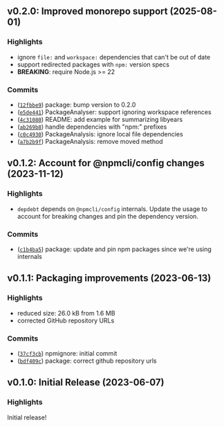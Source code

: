 ## v0.2.0: Improved monorepo support (2025-08-01)

### Highlights

- ignore `file:` and `workspace:` dependencies that can't be out of date
- support redirected packages with `npm:` version specs
- **BREAKING**: require Node.js >= 22

### Commits

- ([`12fbbe9`](https://github.com/mpareja/depdebt/commit/12fbbe9df30b4a9ebfb30968e324062f1b74e039)) package: bump version to 0.2.0
- ([`e5de441`](https://github.com/mpareja/depdebt/commit/e5de44167c70ff827392d3912091b929bb88041b)) PackageAnalyser: support ignoring workspace references
- ([`4c31080`](https://github.com/mpareja/depdebt/commit/4c310807276390ded70e4587a2c9accbd4332117)) README: add example for summarizing libyears
- ([`ab269b8`](https://github.com/mpareja/depdebt/commit/ab269b811d35f055f747d8cccb7ae19f04897a16)) handle dependencies with "npm:" prefixes
- ([`c0c4930`](https://github.com/mpareja/depdebt/commit/c0c4930a88d0b0c86554636be25423ed6ecd032f)) PackageAnalysis: ignore local file dependencies
- ([`a7b2b9f`](https://github.com/mpareja/depdebt/commit/a7b2b9fb114d4f66c436553e484c01849a5aabba)) PackageAnalysis: remove moved method

## v0.1.2: Account for @npmcli/config changes (2023-11-12)

### Highlights

- `depdebt` depends on `@npmcli/config` internals. Update the usage to account for breaking changes and pin the dependency version.

### Commits

- ([`c1b4ba5`](https://github.com/mpareja/depdebt/commit/c1b4ba58bec06093c78d4ef57aebc84a56d5d0a5)) package: update and pin npm packages since we're using internals

## v0.1.1: Packaging improvements (2023-06-13)

### Highlights

- reduced size: 26.0 kB from 1.6 MB
- corrected GitHub repository URLs

### Commits

- ([`37cf3cb`](https://github.com/mpareja/depdebt/commit/37cf3cbfdad2c8071cead891c8504edcdd3ad2b0)) npmignore: initial commit
- ([`bdf409c`](https://github.com/mpareja/depdebt/commit/bdf409c95f9abf94b114135297aa749a65e5349a)) package: correct github repository urls

## v0.1.0: Initial Release (2023-06-07)

### Highlights

Initial release!

